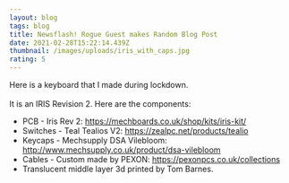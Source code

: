 ```yaml
---
layout: blog
tags: blog
title: Newsflash! Rogue Guest makes Random Blog Post
date: 2021-02-28T15:22:14.439Z
thumbnail: /images/uploads/iris_with_caps.jpg
rating: 5
---
```

Here is a keyboard that I made during lockdown.\
\
It is an IRIS Revision 2. Here are the components:

* PCB - Iris Rev 2: <https://mechboards.co.uk/shop/kits/iris-kit/>
* Switches - Teal Tealios V2: <https://zealpc.net/products/tealio>
* Keycaps - Mechsupply DSA Vilebloom: <http://www.mechsupply.co.uk/product/dsa-vilebloom>
* Cables - Custom made by PEXON: <https://pexonpcs.co.uk/collections>
* Translucent middle layer 3d printed by Tom Barnes.